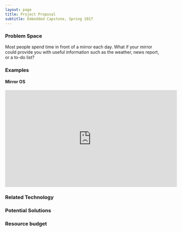 ```yaml
---
layout: page
title: Project Proposal
subtitle: Embedded Capstone, Spring 2017
---
```


### Problem Space
Most people spend time in front of a mirror each day. What if your mirror could provide you with useful information such as the weather, news report, or a to-do list?

### Examples
#### Mirror OS
<center><iframe width="560" height="315" src="https://www.youtube.com/embed/8swdfbnZn9E" frameborder="0" allowfullscreen></iframe></center>

### Related Technology

### Potential Solutions

### Resource budget
